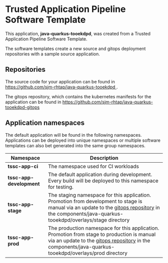 # Trusted Application Pipeline Software Template

This application, **java-quarkus-tooekdpd**, was created from a Trusted Application Pipeline Software Template.

The software templates create a new source and gitops deployment repositories with a sample source application. 

## Repositories

The source code for your application can be found in [https://github.com/sjm-rhtap/java-quarkus-tooekdpd ](https://github.com/sjm-rhtap/java-quarkus-tooekdpd ).
 
The gitops repository, which contains the kubernetes manifests for the application can be found in 
[https://github.com/sjm-rhtap/java-quarkus-tooekdpd-gitops ](https://github.com/sjm-rhtap/java-quarkus-tooekdpd-gitops ) 

## Application namespaces 

The default application will be found in the following namespaces. Applications can be deployed into unique namespaces or multiple software templates can also bet generated into the same group namespaces.  

|  Namespace   |  Description   |  
| -------- | -------- |
| **tssc-app-ci** | The namespace used for CI workloads |
| **tssc-app-development** | The default application during development. Every build will be deployed to this namespace for testing. |
| **tssc-app-stage** | The staging namespace for this application. Promotion from development to stage is manual via an update to the [gitops repository](https://github.com/sjm-rhtap/java-quarkus-tooekdpd-gitops ) in the components/java-quarkus-tooekdpd/overlays/stage directory |
| **tssc-app-prod** | The production namespace for this application. Promotion from stage to production is manual via an update to the [gitops repository](https://github.com/sjm-rhtap/java-quarkus-tooekdpd-gitops ) in the components/java-quarkus-tooekdpd/overlays/prod directory |